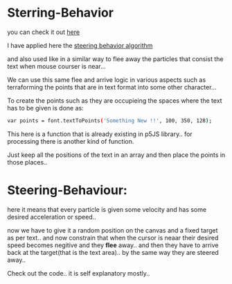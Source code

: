 # Sterring-Behavior
you can check it out [here](https://manojtummala.github.io/Sterring-Behavior/)

I have applied here the [steering behavior algorithm](http://www.red3d.com/cwr/steer/) 

and also used like in a similar way to flee away the particles that consist the text when mouse courser is near...

We can use this same flee and arrive logic in various aspects such as terraforming the points that are in text format into some other character...

To create the points such as they are occupieing the spaces where the text has to be given is done as:
```bash
var points = font.textToPoints('Something New !!', 100, 350, 128);
```
This here is a function that is already existing in p5JS library.. for processing there is another kind of function.

Just keep all the positions of the text in an array and then place the points in those places..

# Steering-Behaviour: 
here it means that every particle is given some velocity and has some desired acceleration or speed.. 
        
   now we have to give it a random position on the canvas and a fixed target as per text..
   and now constrain that when the cursor is neaar their desired speed becomes negitive and they **flee** away..
   and then they have to arrive back at the target(that is the text area).. by the same way they are steered away..
  
Check out the code.. it is self explanatory mostly.. 
